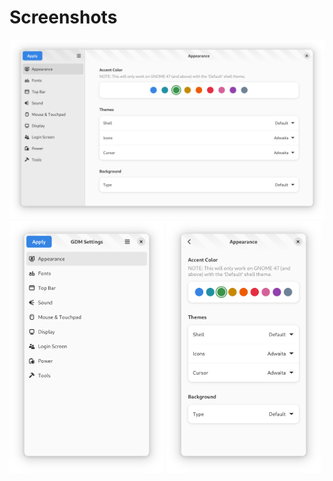# Screenshots

<picture>
  <source srcset="dark/default.png" media="(prefers-color-scheme: dark)">
  <img src="light/default.png">
</picture>

<picture>
  <source srcset="dark/tall-sidebar.png" media="(prefers-color-scheme: dark)">
  <img src="light/tall-sidebar.png" width="49%">
</picture>

<picture>
  <source srcset="dark/tall-content.png" media="(prefers-color-scheme: dark)">
  <img src="light/tall-content.png" width="49%">
</picture>
